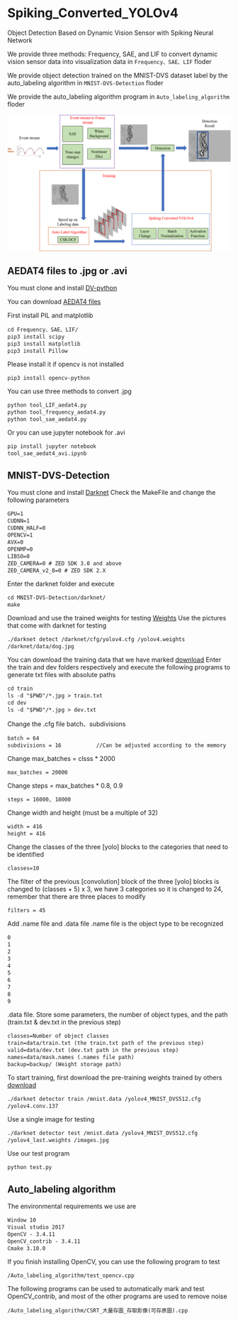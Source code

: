 # Spiking_Converted_YOLOv4
Object Detection Based on Dynamic Vision Sensor with Spiking Neural Network

We provide three methods: Frequency, SAE, and LIF to convert dynamic vision sensor data into visualization data in ```Frequency、SAE、LIF``` floder

We provide object detection trained on the MNIST-DVS dataset label by the auto_labeling algorithm in ```MNIST-DVS-Detection``` floder

We provide the auto_labeling algorithm program in ```Auto_labeling_algorithm``` floder

![](https://github.com/fjcu-ee-islab/Spiking_Converted_YOLOv4/blob/master/flowchart/flowchart.png)
## AEDAT4 files to .jpg or .avi
You must clone and install [DV-python](https://gitlab.com/inivation/dv/dv-python)

You can download [AEDAT4 files](https://drive.google.com/file/d/14MbYG6216m2hCdOdjKVSkYRfqeZZ29Fr/view?usp=sharing)

First install PIL and matplotlib
```
cd Frequency、SAE、LIF/
pip3 install scipy
pip3 install matplotlib
pip3 install Pillow
```
Please install it if opencv is not installed
```
pip3 install opencv-python 
```
You can use three methods to convert .jpg
```
python tool_LIF_aedat4.py
python tool_frequency_aedat4.py
python tool_sae_aedat4.py
```
Or you can use jupyter notebook for .avi
```
pip install jupyter notebook
tool_sae_aedat4_avi.ipynb
```

## MNIST-DVS-Detection
You must clone and install [Darknet](https://github.com/AlexeyAB/darknet)
Check the MakeFile and change the following parameters
```
GPU=1					
CUDNN=1					
CUDNN_HALF=0
OPENCV=1				
AVX=0
OPENMP=0
LIBSO=0
ZED_CAMERA=0 # ZED SDK 3.0 and above
ZED_CAMERA_v2_8=0 # ZED SDK 2.X 
```
Enter the darknet folder and execute
```
cd MNIST-DVS-Detection/darknet/
make
```
Download and use the trained weights for testing [Weights](https://drive.google.com/file/d/1cewMfusmPjYWbrnuJRuKhPMwRe_b9PaT/view)
Use the pictures that come with darknet for testing
```
./darknet detect /darknet/cfg/yolov4.cfg /yolov4.weights /darknet/data/dog.jpg
```
You can download the training data that we have marked [download](https://drive.google.com/file/d/1X1C-MsoPxtH6S5pBU_F2WlpOiPYIzM2Q/view?usp=sharing)
Enter the train and dev folders respectively and execute the following programs to generate txt files with absolute paths
```
cd train
ls -d "$PWD"/*.jpg > train.txt 
cd dev
ls -d "$PWD"/*.jpg > dev.txt 
```
Change the .cfg file
batch、subdivisions 
```
batch = 64
subdivisions = 16           //Can be adjusted according to the memory
```
Change max_batches = clsss * 2000
```
max_batches = 20000 
```
Change steps = max_batches * 0.8, 0.9
```
steps = 16000, 18000 
```
Change width and height (must be a multiple of 32)
```
width = 416
height = 416 
```
Change the classes of the three [yolo] blocks to the categories that need to be identified
```
classes=10
```
The filter of the previous [convolution] block of the three [yolo] blocks is changed to (classes + 5) x 3, we have 3 categories so it is changed to 24, remember that there are three places to modify
```
filters = 45
```
Add .name file and .data file
.name file is the object type to be recognized
```
0
1
2
3
4
5
6
7
8
9
```
.data file. Store some parameters, the number of object types, and the path (train.txt & dev.txt in the previous step)
```
classes=Number of object classes
train=data/train.txt (the train.txt path of the previous step)
valid=data/dev.txt (dev.txt path in the previous step)
names=data/mask.names (.names file path)
backup=backup/ (Weight storage path)
```
To start training, first download the pre-training weights trained by others [download](https://drive.google.com/file/d/1JKF-bdIklxOOVy-2Cr5qdvjgGpmGfcbp/view)
```
./darknet detector train /mnist.data /yolov4_MNIST_DVS512.cfg /yolov4.conv.137 
```
Use a single image for testing
```
./darknet detector test /mnist.data /yolov4_MNIST_DVS512.cfg /yolov4_last.weights /images.jpg
```
Use our test program
```
python test.py
```
## Auto_labeling algorithm
The environmental requirements we use are
```
Window 10
Visual studio 2017
OpenCV - 3.4.11
OpenCV_contrib - 3.4.11
Cmake 3.10.0
```
If you finish installing OpenCV, you can use the following program to test
```
/Auto_labeling_algorithm/test_opencv.cpp
```
The following programs can be used to automatically mark and test OpenCV_contrib, and most of the other programs are used to remove noise
```
/Auto_labeling_algorithm/CSRT_大量存圖_存取影像(可存原圖).cpp
```







